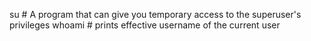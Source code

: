 su # A program that can give you temporary access to the superuser's privileges
whoami # prints effective username of the current user

